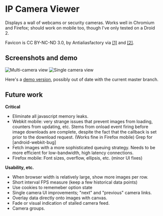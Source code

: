 IP Camera Viewer
================

Displays a wall of webcams or security cameras. Works well in Chromium
and Firefox; should work on mobile too, though I've only tested on a 
Droid 2. 

Favicon is CC BY-NC-ND 3.0, by Antialiasfactory via 
[[1]](http://antialiasfactory.deviantart.com/#/d27eoqq) and 
[[2]](http://www.freeiconsdownload.com/Free_Downloads.asp?id=1000).

Screenshots and demo
--------------------
![Multi-camera view](http://i.imgur.com/CnhSqm.jpg)
![Single camera view](http://i.imgur.com/WZJixm.jpg)

Here's a [demo version](http://possibilistic.org/ipcam/), possibly out of
date with the current master branch.

Future work
-----------

**Critical**

* Eliminate all javascript memory leaks.
* Webkit mobile: very strange issues that prevent images from loading,
  counters from updating, etc. Stems from onload event firing before 
  image downloads are complete, despite the fact that the callback is
  set prior to the download request. (Works fine in Firefox mobile)
  Grep for [android-webkit-bug]
* Fetch images with a more sophisticated queuing strategy. Needs
  to be more efficient for low-bandwidth, high latency connections. 
* Firefox mobile: Font sizes, overflow, ellipsis, etc. (minor UI fixes)

**Usability, etc.**

* When browser width is relatively large, show more images per row.
* Short interval FPS measure (keep a few historical data points)
* Use cookies to rememeber option state
* Single camera UI improvements; "next" and "previous" camera links.
* Overlay data directly onto images with canvas.
* Fade or visual indication of stalled camera feed.
* Camera groups.

